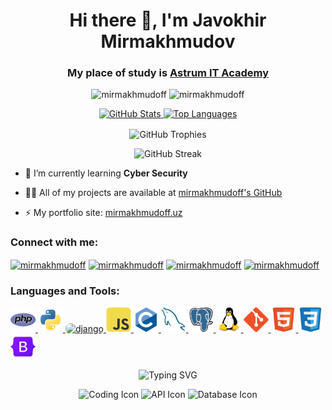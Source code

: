 <h1 align="center">Hi there 👋, I'm Javokhir Mirmakhmudov</h1>
<h3 align="center">My place of study is <a href="https://astrum.uz" target="_blank">Astrum IT Academy</a></h3>

<p align="center">
  <img src="https://komarev.com/ghpvc/?username=mirmakhmudoff&label=Profile%20views&color=0e75b6&style=flat" alt="mirmakhmudoff" />
  <img src="https://img.shields.io/github/followers/mirmakhmudoff?label=Follow&style=social" alt="mirmakhmudoff" />
</p>

<p align="center">
  <a href="https://github.com/mirmakhmudoff?tab=repositories">
    <img src="https://github-readme-stats.vercel.app/api?username=mirmakhmudoff&show_icons=true&theme=tokyonight" alt="GitHub Stats" />
  </a>
  <a href="https://github.com/mirmakhmudoff?tab=stars">
    <img src="https://github-readme-stats.vercel.app/api/top-langs/?username=mirmakhmudoff&layout=compact&theme=tokyonight" alt="Top Languages" />
  </a>
</p>

<p align="center">
  <img align="center" src="https://github-profile-trophy.vercel.app/?username=mirmakhmudoff&theme=onedark&no-frame=true&row=1&column=6" alt="GitHub Trophies" />
</p>

<p align="center">
  <img src="https://github-readme-streak-stats.herokuapp.com/?user=mirmakhmudoff&theme=tokyonight" alt="GitHub Streak" />
</p>

- 🌱 I’m currently learning **Cyber Security**

- 👨‍💻 All of my projects are available at [mirmakhmudoff's GitHub](https://github.com/mirmakhmudoff?tab=repositories)

- ⚡ My portfolio site: [mirmakhmudoff.uz](https://mirmakhmudoff.uz)

<h3 align="left">Connect with me:</h3>
<p align="left">
<a href="https://t.me/m1rmakhmudoff" target="blank"><img align="center" src="https://img.icons8.com/color/48/000000/telegram-app.png" alt="mirmakhmudoff" height="40" width="40" /></a>
<a href="https://instagram.com/m1rmakhmudoff" target="blank"><img align="center" src="https://img.icons8.com/color/48/000000/instagram-new.png" alt="mirmakhmudoff" height="40" width="40" /></a>
<a href="https://youtube.com/@mirmakhmudoff" target="blank"><img align="center" src="https://img.icons8.com/color/48/000000/youtube-play.png" alt="mirmakhmudoff" height="40" width="40" /></a>
<a href="https://tiktok.com/@m1rmakhmudoff" target="blank"><img align="center" src="https://img.icons8.com/color/48/000000/tiktok.png" alt="mirmakhmudoff" height="40" width="40" /></a>
</p>

<h3 align="left">Languages and Tools:</h3>
<p align="left">
<a href="https://www.php.net" target="_blank"> <img src="https://raw.githubusercontent.com/devicons/devicon/master/icons/php/php-original.svg" alt="php" width="40" height="40" style="border-radius: 8px;"/> </a>
<a href="https://www.python.org" target="_blank"> <img src="https://raw.githubusercontent.com/devicons/devicon/master/icons/python/python-original.svg" alt="python" width="40" height="40" style="border-radius: 8px;"/> </a>
<a href="https://www.djangoproject.com/" target="_blank"> <img src="https://cdn.worldvectorlogo.com/logos/django.svg" alt="django" width="40" height="40" style="border-radius: 8px;"/> </a>
<a href="https://www.javascript.com/" target="_blank"> <img src="https://raw.githubusercontent.com/devicons/devicon/master/icons/javascript/javascript-original.svg" alt="javascript" width="40" height="40" style="border-radius: 8px;"/> </a>
<a href="https://www.cprogramming.com/" target="_blank"> <img src="https://raw.githubusercontent.com/devicons/devicon/master/icons/c/c-original.svg" alt="c" width="40" height="40" style="border-radius: 8px;"/> </a>
<a href="https://www.mysql.com/" target="_blank"> <img src="https://raw.githubusercontent.com/devicons/devicon/master/icons/mysql/mysql-original.svg" alt="mysql" width="40" height="40" style="border-radius: 8px;"/> </a>
<a href="https://www.postgresql.org/" target="_blank"> <img src="https://raw.githubusercontent.com/devicons/devicon/master/icons/postgresql/postgresql-original.svg" alt="postgresql" width="40" height="40" style="border-radius: 8px;"/> </a>
<a href="https://www.linux.org/" target="_blank"> <img src="https://raw.githubusercontent.com/devicons/devicon/master/icons/linux/linux-original.svg" alt="linux" width="40" height="40" style="border-radius: 8px;"/> </a>
<a href="https://git-scm.com/" target="_blank"> <img src="https://raw.githubusercontent.com/devicons/devicon/master/icons/git/git-original.svg" alt="git" width="40" height="40" style="border-radius: 8px;"/> </a>
<a href="https://developer.mozilla.org/en-US/docs/Web/HTML" target="_blank"> <img src="https://raw.githubusercontent.com/devicons/devicon/master/icons/html5/html5-original.svg" alt="html" width="40" height="40" style="border-radius: 8px;"/> </a>
<a href="https://developer.mozilla.org/en-US/docs/Web/CSS" target="_blank"> <img src="https://raw.githubusercontent.com/devicons/devicon/master/icons/css3/css3-original.svg" alt="css" width="40" height="40" style="border-radius: 8px;"/> </a>
<a href="https://getbootstrap.com" target="_blank"> <img src="https://raw.githubusercontent.com/devicons/devicon/master/icons/bootstrap/bootstrap-original.svg" alt="bootstrap" width="40" height="40" style="border-radius: 8px;"/> </a>
</p>

<p align="center">
  <img src="https://readme-typing-svg.herokuapp.com?font=Fira+Code&weight=500&size=24&duration=4000&pause=1000&color=36BCF7&center=true&vCenter=true&width=435&lines=Welcome+to+my+GitHub!+;I+love+to+code!;Let's+collaborate!" alt="Typing SVG" />
</p>

<p align="center">
  <img src="https://img.icons8.com/clouds/100/000000/code.png" alt="Coding Icon" />
  <img src="https://img.icons8.com/clouds/100/000000/api.png" alt="API Icon" />
  <img src="https://img.icons8.com/clouds/100/000000/database.png" alt="Database Icon" />
</p>
